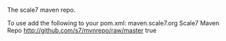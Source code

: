 The scale7 maven repo.

To use add the following to your pom.xml:
<repository>
    <id>maven.scale7.org</id>
    <name>Scale7 Maven Repo</name>
    <url>http://github.com/s7/mvnrepo/raw/master</url>
    <snapshots>
        <enabled>true</enabled>
    </snapshots>
</repository>
